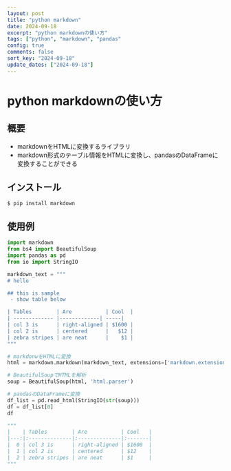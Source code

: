 ```yaml
---
layout: post
title: "python markdown"
date: 2024-09-18
excerpt: "python markdownの使い方"
tags: ["python", "markdown", "pandas"
config: true
comments: false
sort_key: "2024-09-18"
update_dates: ["2024-09-18"]
---
```


# python markdownの使い方

## 概要
 - markdownをHTMLに変換するライブラリ
 - markdown形式のテーブル情報をHTMLに変換し、pandasのDataFrameに変換することができる

## インストール

```console
$ pip install markdown
```

## 使用例

```python
import markdown
from bs4 import BeautifulSoup
import pandas as pd
from io import StringIO

markdown_text = """
# hello

## this is sample
 - show table below

| Tables        | Are           | Cool  |
| ------------- |-------------| -----|
| col 3 is      | right-aligned | $1600 |
| col 2 is      | centered      |   $12 |
| zebra stripes | are neat      |    $1 |
"""

# markdonwをHTMLに変換
html = markdown.markdown(markdown_text, extensions=['markdown.extensions.tables'])

# BeautifulSoupでHTMLを解析
soup = BeautifulSoup(html, 'html.parser')

# pandasのDataFrameに変換
df_list = pd.read_html(StringIO(str(soup)))
df = df_list[0]
df

"""
|    | Tables        | Are           | Cool   |
|---:|:--------------|:--------------|:-------|
|  0 | col 3 is      | right-aligned | $1600  |
|  1 | col 2 is      | centered      | $12    |
|  2 | zebra stripes | are neat      | $1     |
"""
```

